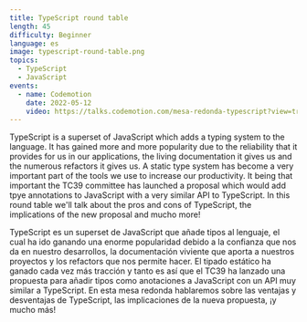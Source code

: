 ```yaml
---
title: TypeScript round table
length: 45
difficulty: Beginner
language: es
image: typescript-round-table.png
topics:
  - TypeScript
  - JavaScript
events:
  - name: Codemotion
    date: 2022-05-12
    video: https://talks.codemotion.com/mesa-redonda-typescript?view=true
---
```


TypeScript is a superset of JavaScript which adds a typing system to the language. It has gained more and more popularity due to the reliability that it provides for us in our applications, the living documentation it gives us and the numerous refactors it gives us. A static type system has become a very important part of the tools we use to increase our productivity. It being that important the TC39 committee has launched a proposal which would add tpye annotations to JavaScript with a very similar API to TypeScript. In this round table we'll talk about the pros and cons of TypeScript, the implications of the new proposal and mucho more!

TypeScript es un superset de JavaScript que añade tipos al lenguaje, el cual ha ido ganando una enorme popularidad debido a la confianza que nos da en nuestro desarrollos, la documentación viviente que aporta a nuestros proyectos y los refactors que nos permite hacer. El tipado estático ha ganado cada vez más tracción y tanto es así que el TC39 ha lanzado una propuesta para añadir tipos como anotaciones a JavaScript con un API muy similar a TypeScript. En esta mesa redonda hablaremos sobre las ventajas y desventajas de TypeScript, las implicaciones de la nueva propuesta, ¡y mucho más!
